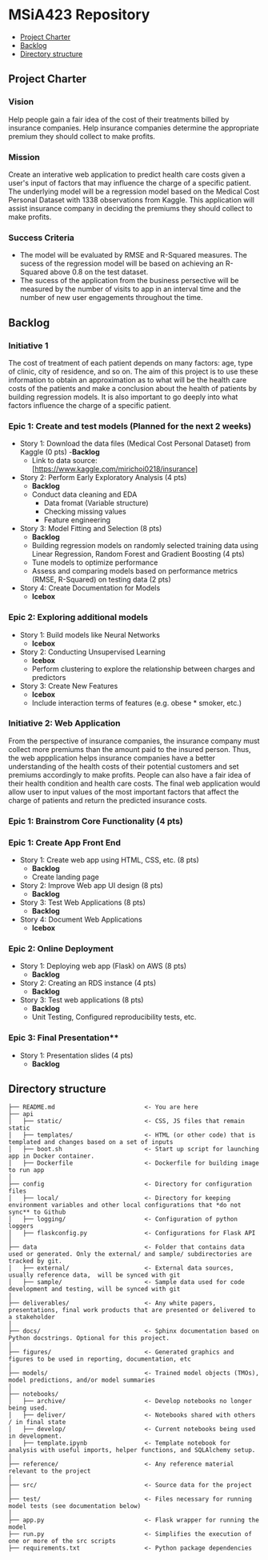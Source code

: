 # MSiA423 Repository

<!-- toc -->

- [Project Charter](#project-charter)
- [Backlog](#backlog)
- [Directory structure](#directory-structure)

## Project Charter
### Vision
Help people gain a fair idea of the cost of their treatments billed by insurance companies. Help insurance companies determine the appropriate premium they should collect to make profits. 
### Mission
Create an interative web application to predict health care costs given a user's input of factors that may influence the charge of a specific patient. The underlying model will be a regression model based on the Medical Cost Personal Dataset with 1338 observations from Kaggle. This application will assist insurance company in deciding the premiums they should collect to make profits.
### Success Criteria
- The model will be evaluated by RMSE and R-Squared measures. The sucess of the regression model will be based on achieving an R-Squared above 0.8 on the test dataset. 
- The sucess of the application from the business persective will be measured by the number of visits to app in an interval time and the number of new user engagements throughout the time. 
## Backlog 
### Initiative 1
The cost of treatment of each patient depends on many factors: age, type of clinic, city of residence, and so on. The aim of this project is to use these information to obtain an approximation as to what will be the health care costs of the patients and make a conclusion about the health of patients by building regression models. It is also important to go deeply into what factors influence the charge of a specific patient. 
### Epic 1: Create and test models **(Planned for the next 2 weeks)**
- Story 1: Download the data files (Medical Cost Personal Dataset) from Kaggle (0 pts) 
    -**Backlog**
    - Link to data source:[https://www.kaggle.com/mirichoi0218/insurance]
- Story 2: Perform Early Exploratory Analysis (4 pts) 
    - **Backlog**
    - Conduct data cleaning and EDA
        - Data fromat (Variable structure) 
        - Checking missing values 
        - Feature engineering
- Story 3: Model Fitting and Selection (8 pts)
    - **Backlog**
    - Building regression models on randomly selected training data using Linear Regression, Random Forest and Gradient       Boosting (4 pts)
    - Tune models to optimize performance 
    - Assess and comparing models based on performance metrics (RMSE, R-Squared) on testing data (2 pts) 
- Story 4: Create Documentation for Models 
    - **Icebox**
### Epic 2: Exploring additional models 
- Story 1: Build models like Neural Networks
    - **Icebox**
- Story 2: Conducting Unsupervised Learning
    - **Icebox**
    - Perform clustering to explore the relationship between charges and predictors
- Story 3: Create New Features
    - **Icebox**
    - Include interaction terms of features (e.g. obese * smoker, etc.) 
### Initiative 2: Web Application
From the perspective of insurance companies, the insurance company must collect more premiums than the amount paid to the insured person. Thus, the web appplication helps insurance companies have a better understanding of the health costs of their potential customers and set premiums accordingly to make profits. People can also have a fair idea of their health condition and health care costs. The final web application would allow user to input values of the most important factors that affect the charge of patients and return the predicted insurance costs.  
### Epic 1: Brainstrom Core Functionality (4 pts)
### Epic 1: Create App Front End 
- Story 1: Create web app using HTML, CSS, etc. (8 pts)
    - **Backlog**
    - Create landing page
- Story 2: Improve Web app UI design (8 pts)
    - **Backlog**
- Story 3: Test Web Applications (8 pts)
    - **Backlog**
- Story 4: Document Web Applications 
    - **Icebox**
### Epic 2: Online Deployment 
- Story 1: Deploying web app (Flask) on AWS (8 pts)
    - **Backlog**
- Story 2: Creating an RDS instance (4 pts) 
    - **Backlog**
- Story 3: Test web applications (8 pts) 
    - **Backlog**
    - Unit Testing, Configured reproducibility tests, etc. 
    
### Epic 3: Final Presentation**  
- Story 1: Presentation slides (4 pts)
    - **Backlog**

## Directory structure 

```
├── README.md                         <- You are here
├── api
│   ├── static/                       <- CSS, JS files that remain static
│   ├── templates/                    <- HTML (or other code) that is templated and changes based on a set of inputs
│   ├── boot.sh                       <- Start up script for launching app in Docker container.
│   ├── Dockerfile                    <- Dockerfile for building image to run app  
│
├── config                            <- Directory for configuration files 
│   ├── local/                        <- Directory for keeping environment variables and other local configurations that *do not sync** to Github 
│   ├── logging/                      <- Configuration of python loggers
│   ├── flaskconfig.py                <- Configurations for Flask API 
│
├── data                              <- Folder that contains data used or generated. Only the external/ and sample/ subdirectories are tracked by git. 
│   ├── external/                     <- External data sources, usually reference data,  will be synced with git
│   ├── sample/                       <- Sample data used for code development and testing, will be synced with git
│
├── deliverables/                     <- Any white papers, presentations, final work products that are presented or delivered to a stakeholder 
│
├── docs/                             <- Sphinx documentation based on Python docstrings. Optional for this project. 
│
├── figures/                          <- Generated graphics and figures to be used in reporting, documentation, etc
│
├── models/                           <- Trained model objects (TMOs), model predictions, and/or model summaries
│
├── notebooks/
│   ├── archive/                      <- Develop notebooks no longer being used.
│   ├── deliver/                      <- Notebooks shared with others / in final state
│   ├── develop/                      <- Current notebooks being used in development.
│   ├── template.ipynb                <- Template notebook for analysis with useful imports, helper functions, and SQLAlchemy setup. 
│
├── reference/                        <- Any reference material relevant to the project
│
├── src/                              <- Source data for the project 
│
├── test/                             <- Files necessary for running model tests (see documentation below) 
│
├── app.py                            <- Flask wrapper for running the model 
├── run.py                            <- Simplifies the execution of one or more of the src scripts  
├── requirements.txt                  <- Python package dependencies 
```

